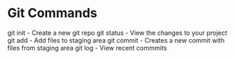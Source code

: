 # Git Commands

git init - Create a new git repo
git status - View the changes to your project
git add - Add files to staging area
git commit - Creates a new commit with files from staging area
git log - View recent commmits